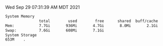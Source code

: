 Wed Sep 29 07:31:39 AM MDT 2021
```bash
System Memory
               total        used        free      shared  buff/cache   available
Mem:           7.7Gi       936Mi       4.7Gi       8.0Mi       2.1Gi       6.4Gi
Swap:          7.6Gi       608Mi       7.1Gi
System Storage
653M	.
```
